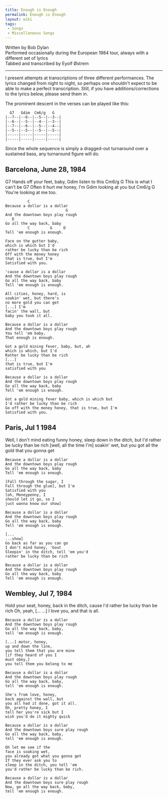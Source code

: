 ```yaml
---
title: Enough is Enough
permalink: Enough is Enough
layout: wiki
tags:
 - Songs
 - Miscellaneous Songs
---
```


Written by Bob Dylan  
Performed occasionally during the European 1984 tour, always with a
different set of lyrics  
Tabbed and transcribed by Eyolf Østrem

* * * * *

I present attempts at transcriptions of three different performances.
The lyrics changed from night to night, so perhaps one shouldn't expect
to be able to make a perfect transcription. Still, if you have
additions/corrections to the lyrics below, please send them in.

The prominent descent in the verses can be played like this:

      G7   Gdim  Cm6/g   G
    |--7--|--6--|--5--|--3--|
    |--6--|--5--|--4--|--3--|
    |--7--|--6--|--5--|--4--|
    |--5--|--5--|--5--|--5--|
    |-----|-----|-----|-----|
    |-----|-----|-----|-----|

Since the whole sequence is simply a dragged-out turnaround over a
sustained bass, any turnaround figure will do.

<h2 class="songversion">
Barcelona, June 28, 1984

</h2>
    G7
    Hands off your feet, baby,
    Gdim
    listen to this
    Cm6/g                G
    This is what I can't be
    G7
    Often it hurt me honey, I'm
    Gdim
    looking at you but
    Cm6/g                G
    You're looking at me too.

              C
    Because a dollar is a dollar
                               G
    And the downtown boys play rough
       D
    Go all the way back, baby
              C         G     D
    Tell 'em enough is enough.

    Face on the gutter baby,
    which is which but I'd
    rather be lucky than be rich
    Off with the money honey
    that is true, but I'm
    Satisfied with you.

    'cause a dollar is a dollar
    And the downtown boys play rough
    Go all the way back, baby
    Tell 'em enough is enough.

    All cities, honey, hard, is
    soakin' wet, but there's
    no more gold you can get
    [...] I'm
    facin' the wall, but
    baby you took it all.

    Because a dollar is a dollar
    And the downtown boys play rough
    You tell 'em baby,
    That enough is enough.

    Got a gold mining fever, baby, but, ah
    which is which, but I'd
    Rather be lucky than be rich
    [...]
    that is true, but I'm
    satisfied with you

    Because a dollar is a dollar
    And the downtown boys play rough
    Go all the way back, baby
    Tell 'em enough is enough.

    Got a gold mining fever baby, which is which but
    I'd rather be lucky than be rich
    Go off with the money honey, that is true, but I'm
    Satisfied with you.

<h2 class="songversion">
Paris, Jul 1 1984

</h2>
    Well, I don't mind eating funny honey,
    sleep down in the ditch, but I'd
    rather be lucky than be rich
    [well, all the time I'm]
    soakin' wet, but
    you got all the gold that you gonna get

    Because a dollar is a dollar
    And the downtown boys play rough
    Go all the way back, baby
    Tell 'em enough is enough.

    [Fall through the sugar, I
    Fall through the glue], but I'm
    Satisfied with you
    [oh, Moneypenny, I
    should let it go, so I
    just wanna know our show]

    Because a dollar is a dollar
    And the downtown boys play rough
    Go all the way back, baby
    Tell 'em enough is enough.

    [...
    ...show]
    Go back as far as you can go
    I don't mind honey, 'bout
    Sleepin' in the ditch, tell 'em you'd
    rather be lucky than be rich

    Because a dollar is a dollar
    And the downtown boys play rough
    Go all the way back, baby
    Tell 'em enough is enough.

<h2 class="songversion">
Wembley, Jul 7, 1984

</h2>
    Hold your seat, honey,
    back in the ditch, cause I'd
    rather be lucky than be rich
    Oh, yeah, [...
    ...]
    I love you, and that is all.

    Because a dollar is a dollar
    And the downtown boys play rough
    Go all the way back, baby,
    tell 'em enough is enough.

    [...] motor, honey,
    up and down the line,
    you tell them that you are mine
    [if they heard of you I
    must obey,]
    you tell them you belong to me

    Because a dollar is a dollar
    And the downtown boys play rough
    Go all the way back, baby,
    tell 'em enough is enough.

    She's from love, honey,
    back against the wall, but
    you all had it done, got it all.
    Oh, pretty honey, I
    tell her you're sick but I
    wish you'd do it mighty quick

    Because a dollar is a dollar
    And the downtown boys sure play rough
    Go all the way back, baby,
    tell 'em enough is enough.

    Oh let me see if the
    face is soaking wet,
    you already got what you gonna get
    If they ever ask you to
    sleep in the ditch, you tell 'em
    you'd rather be lucky than be rich.

    Because a dollar is a dollar
    And the downtown boys sure play rough
    Now, go all the way back, baby,
    tell 'em enough is enough.
